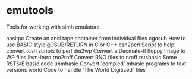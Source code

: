 # emutools
Tools for working with simh emulators

ansitpc		Create an ansi tape container from individual files
cgosub		How to use BASIC style gOSUB/RETURN in C or C++
csh2perl	Script to help convert tcsh scripts to perl
dm2wp		Convert a Decmate-II floppy image to WP files
llvm-intro
rno2roff	Convert RNO files to nroff
rstsbasic	Some RSTS/E basic code
unmbasic	Convert 'compled' mbasic programs to text versions
world		Code to handle 'The World Digitized' files


